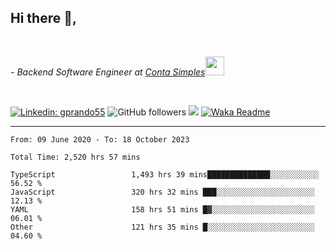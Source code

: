 <h2>Hi there  👋,</h2> </br>

<p><em>- Backend Software Engineer at <a href="https://contasimples.com">Conta Simples</a><img src="https://media.giphy.com/media/WUlplcMpOCEmTGBtBW/giphy.gif" width="30"> 
</em></p></br>


[![Linkedin: gprando55](https://img.shields.io/badge/-gprando55-blue?style=flat-square&logo=Linkedin&logoColor=white&link=https://www.linkedin.com/in/prandogabriel/)](https://www.linkedin.com/in/prandogabriel)
![GitHub followers](https://img.shields.io/github/followers/prandogabriel?label=Follow&style=social)
![](https://visitor-badge.glitch.me/badge?page_id=prandogabriel.prandogabriel)
[![Waka Readme](https://github.com/prandogabriel/prandogabriel/actions/workflows/update-stats.yml.yml/badge.svg)](https://github.com/prandogabriel/prandogabriel/actions/workflows/update-stats.yml.yml)

---

<!--START_SECTION:waka-->

```golang
From: 09 June 2020 - To: 18 October 2023

Total Time: 2,520 hrs 57 mins

TypeScript                 1,493 hrs 39 mins██████████████░░░░░░░░░░░   56.52 %
JavaScript                 320 hrs 32 mins ███░░░░░░░░░░░░░░░░░░░░░░   12.13 %
YAML                       158 hrs 51 mins █▓░░░░░░░░░░░░░░░░░░░░░░░   06.01 %
Other                      121 hrs 35 mins █░░░░░░░░░░░░░░░░░░░░░░░░   04.60 %
```

<!--END_SECTION:waka-->
